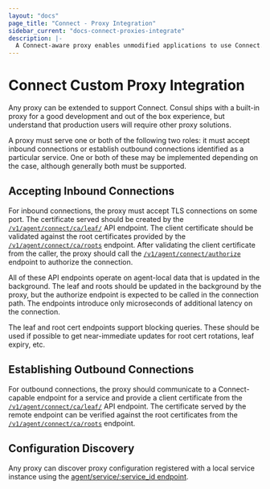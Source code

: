```yaml
---
layout: "docs"
page_title: "Connect - Proxy Integration"
sidebar_current: "docs-connect-proxies-integrate"
description: |-
  A Connect-aware proxy enables unmodified applications to use Connect. A per-service proxy sidecar transparently handles inbound and outbound service connections, automatically wrapping and verifying TLS connections.
---
```


# Connect Custom Proxy Integration

Any proxy can be extended to support Connect. Consul ships with a built-in
proxy for a good development and out of the box experience, but understand
that production users will require other proxy solutions.

A proxy must serve one or both of the following two roles: it must accept
inbound connections or establish outbound connections identified as a
particular service. One or both of these may be implemented depending on
the case, although generally both must be supported.

## Accepting Inbound Connections

For inbound connections, the proxy must accept TLS connections on some port.
The certificate served should be created by the
[`/v1/agent/connect/ca/leaf/`](/api/agent/connect.html) API endpoint.
The client certificate should be validated against the root certificates
provided by the
[`/v1/agent/connect/ca/roots`](/api/agent/connect.html) endpoint.
After validating the client certificate from the caller, the proxy should
call the
[`/v1/agent/connect/authorize`](/api/agent/connect.html) endpoint to
authorize the connection.

All of these API endpoints operate on agent-local data that is updated
in the background. The leaf and roots should be updated in the background
by the proxy, but the authorize endpoint is expected to be called in the
connection path. The endpoints introduce only microseconds of additional
latency on the connection.

The leaf and root cert endpoints support blocking queries. These should be
used if possible to get near-immediate updates for root cert rotations,
leaf expiry, etc.

## Establishing Outbound Connections

For outbound connections, the proxy should communicate to a
Connect-capable endpoint for a service and provide a client certificate
from the
[`/v1/agent/connect/ca/leaf/`](/api/agent/connect.html) API endpoint.
The certificate served by the remote endpoint can be verified against the
root certificates from the
[`/v1/agent/connect/ca/roots`](/api/agent/connect.html) endpoint.

## Configuration Discovery

Any proxy can discover proxy configuration registered with a local service
instance using the [agent/service/:service_id
endpoint](/api/agent/service.html#get-service-configuration).

